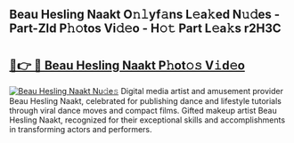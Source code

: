 ## Beau Hesling Naakt O𝚗𝚕yf𝚊ns L𝚎a𝚔ed N𝚞𝚍es - Part-ZId P𝚑𝚘tos Vi𝚍𝚎o - H𝚘𝚝 Part L𝚎a𝚔s r2H3C

# <h2><a href="http://kf5vco6.oniu.top/?m=Beau+Hesling+Naakt">🔗👉 🔴 Beau Hesling Naakt P𝚑ot𝚘𝚜 V𝚒d𝚎o</a></h2>

[![Beau Hesling Naakt Nu𝚍e𝚜](https://i.imgur.com/0qMVB7G.gif)](http://kf5vco6.oniu.top/?m=Beau+Hesling+Naakt)
Digital media artist and amusement provider Beau Hesling Naakt, celebrated for publishing dance and lifestyle tutorials through viral dance moves and compact films. Gifted makeup artist Beau Hesling Naakt, recognized for their exceptional skills and accomplishments in transforming actors and performers.  
